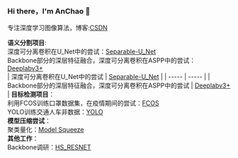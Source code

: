 ### Hi there，I'm AnChao 👋

专注深度学习图像算法，博客:[CSDN](https://blog.csdn.net/weixin_41803339?spm=1001.2101.3001.5343)

**语义分割项目**:   
深度可分离卷积在U_Net中的尝试：[Separable-U_Net](https://github.com/2anchao/separable-U_Net)    
Backbone部分的深层特征融合，深度可分离卷积在ASPP中的尝试：[Deeplabv3+](https://github.com/2anchao/VovJpu)    
| 深度可分离卷积在U_Net中的尝试 | [Separable-U_Net](https://github.com/2anchao/separable-U_Net) | 
| ----- | ----- | 
| Backbone部分的深层特征融合，深度可分离卷积在ASPP中的尝试 | [Deeplabv3+](https://github.com/2anchao/VovJpu) | 
**目标检测项目**：   
利用FCOS训练口罩数据集，在疫情期间的尝试：[FCOS](https://github.com/2anchao/FCOS_DET_MASK)    
YOLO训练交通人车非数据：[YOLO](https://github.com/2anchao/YOLO)     
**模型压缩尝试**：  
聚类量化：[Model Squeeze](https://github.com/2anchao/Model_Squeeze)     
**其他工作**：   
Backbone调研：[HS_RESNET](https://github.com/2anchao/HS_resnet18)    
